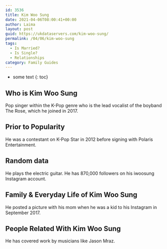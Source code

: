 ```yaml
---
id: 3536
title: Kim Woo Sung
date: 2021-04-06T08:00:41+00:00
author: Laima
layout: post
guid: https://ukdataservers.com/kim-woo-sung/
permalink: /04/06/kim-woo-sung
tags:
  - Is Married?
  - Is Single?
  - Relationships
category: Family Guides
---
```


* some text
{: toc}


## Who is Kim Woo Sung
                  
                  
                  
Pop singer within the K-Pop genre who is the lead vocalist of the boyband The Rose, which he joined in 2017.
                  
              
            
              
            
                
                
                
## Prior to Popularity
                  
                  
                  
He was a contestant on K-Pop Star in 2012 before signing with Polaris Entertainment. 
                  
              
            
              
            
                
                
                
## Random data
                  
                  
                  
He plays the electric guitar. He has 870,000 followers on his iwoosung Instagram account. 
                  
              
            
              
            
                
                
                
## Family & Everyday Life of Kim Woo Sung
                  
                  
                  
He posted a picture with his mom when he was a kid to his Instagram in September 2017.
                  
              
            
              
            
                
                
                
## People Related With Kim Woo Sung
                  
                  
                  
He has covered work by musicians like Jason Mraz.
                  
              
            
              
            
                
              
            
              
              
            
            
              
            
          
          
          